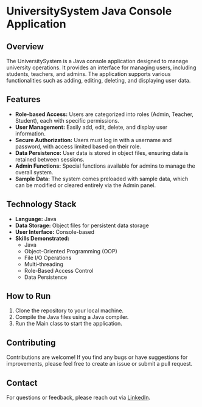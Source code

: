 # UniversitySystem Java Console Application
## Overview
The UniversitySystem is a Java console application designed to manage university operations. It provides an interface for managing users, including students, teachers, and admins. The application supports various functionalities such as adding, editing, deleting, and displaying user data.
## Features
- **Role-based Access:** Users are categorized into roles (Admin, Teacher, Student), each with specific permissions.
- **User Management:** Easily add, edit, delete, and display user information.
- **Secure Authorization:** Users must log in with a username and password, with access limited based on their role.
- **Data Persistence:** User data is stored in object files, ensuring data is retained between sessions.
- **Admin Functions:** Special functions available for admins to manage the overall system.
- **Sample Data:** The system comes preloaded with sample data, which can be modified or cleared entirely via the Admin panel.
## Technology Stack
- **Language:** Java
- **Data Storage:** Object files for persistent data storage
- **User Interface:** Console-based
- **Skills Demonstrated:**
  - Java
  - Object-Oriented Programming (OOP)
  - File I/O Operations
  - Multi-threading
  - Role-Based Access Control
  - Data Persistence
## How to Run
1. Clone the repository to your local machine.
2. Compile the Java files using a Java compiler.
3. Run the Main class to start the application.
## Contributing
Contributions are welcome! If you find any bugs or have suggestions for improvements, please feel free to create an issue or submit a pull request.
## Contact
For questions or feedback, please reach out via [LinkedIn](https://linkedin.com/in/kamran-baxshaliyev).
